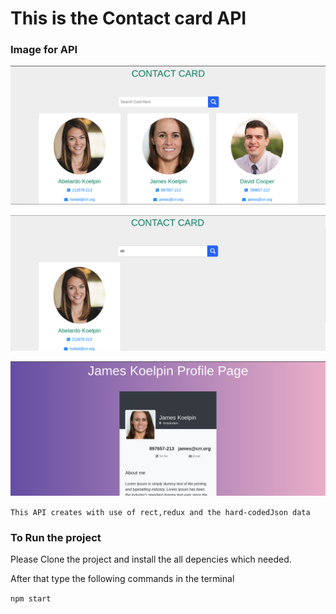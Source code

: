 # This is the Contact card API

### Image for API
![ApI Image](Home1.png)

![ApI Image](Search.png)

![ApI Image](Profile.png)

`This API creates with use of rect,redux and the hard-codedJson data`

### To Run the project 
Please Clone the project and install the all depencies which needed.

After that type the  following commands in the terminal

`npm start`

